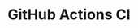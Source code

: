 # GitHub Actions CI





























































































































































































































































































































































































































































































































































































































































































































































































































































































































































































































































































































































































































































































































































































































































































































































































































































































































































































































































































































































































































































































































































































































































































































































































































































































































































































































































































































































































































































































































































